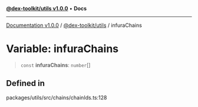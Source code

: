 [**@dex-toolkit/utils v1.0.0**](../README.md) • **Docs**

***

[Documentation v1.0.0](../../../packages.md) / [@dex-toolkit/utils](../README.md) / infuraChains

# Variable: infuraChains

> `const` **infuraChains**: `number`[]

## Defined in

packages/utils/src/chains/chainIds.ts:128
